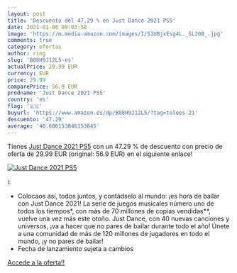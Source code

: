 ```yaml
---
layout: post
title: 'Descuento del 47.29 % en Just Dance 2021 PS5'
date: 2021-01-06 09:03:58
image: 'https://m.media-amazon.com/images/I/51UBjxEsg4L._SL200_.jpg'
comments: true
category: ofertas
author: ring
slug: 'B08H9J12L5-es'
actualPrice: 29.99 EUR
currency: EUR
price: 29.99
comparePrice: 56.9 EUR
prodname: 'Just Dance 2021 PS5'
country: 'es'
flag: '🇪🇸'
buyurl: 'https://www.amazon.es/dp/B08H9J12L5/?tag=tolees-21'
descuento: '47.29'
average: '40.606153846153845'
---
```


Tienes [Just Dance 2021 PS5](https://www.amazon.es/dp/B08H9J12L5/?tag=tolees-21) con un 47.29 % de descuento con precio de oferta de 29.99 EUR (original: 56.9 EUR) en el siguiente enlace!

[![Just Dance 2021 PS5](https://m.media-amazon.com/images/I/51UBjxEsg4L._SL200_.jpg)](https://www.amazon.es/dp/B08H9J12L5/?tag=tolees-21)

ℹ️:

- Colocaos así, todos juntos, y contádselo al mundo: ¡es hora de bailar con Just Dance 2021! La serie de juegos musicales número uno de todos los tiempos*, con más de 70 millones de copias vendidas**, vuelve una vez más este otoño. Just Dance, con 40 nuevas canciones y universos, ¡va a hacer que no pares de bailar durante todo el año! Únete a una comunidad de más de 120 millones de jugadores en todo el mundo, ¡y no pares de bailar!
- Fecha de lanzamiento sujeta a cambios

[Accede a la oferta!!](https://www.amazon.es/dp/B08H9J12L5/?tag=tolees-21)
